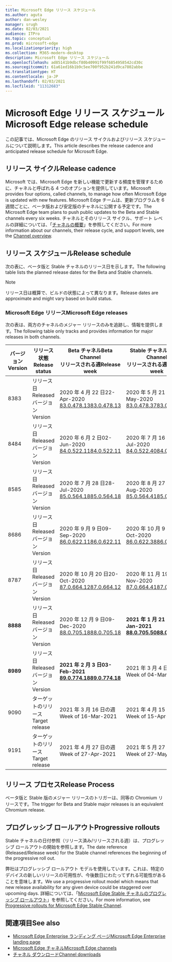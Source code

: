 ```yaml
---
title: Microsoft Edge リリース スケジュール
ms.author: aguta
author: dan-wesley
manager: srugh
ms.date: 02/03/2021
audience: ITPro
ms.topic: conceptual
ms.prod: microsoft-edge
ms.localizationpriority: high
ms.collection: M365-modern-desktop
description: Microsoft Edge リリース スケジュール
ms.openlocfilehash: ad85141b9dbcf80b40991f99f6854958542cd30c
ms.sourcegitcommit: 61a61ed16b1b9c5ee700f952b241d9ca7802abbe
ms.translationtype: HT
ms.contentlocale: ja-JP
ms.lasthandoff: 02/03/2021
ms.locfileid: "11312683"
---
```

# <span data-ttu-id="462cc-103">Microsoft Edge リリース スケジュール</span><span class="sxs-lookup"><span data-stu-id="462cc-103">Microsoft Edge release schedule</span></span>

<span data-ttu-id="462cc-104">この記事では、Microsoft Edge のリリース サイクルおよびリリース スケジュールについて説明します。</span><span class="sxs-lookup"><span data-stu-id="462cc-104">This article describes the release cadence and anticipated release schedule for Microsoft Edge.</span></span>

## <span data-ttu-id="462cc-105">リリース サイクル</span><span class="sxs-lookup"><span data-stu-id="462cc-105">Release cadence</span></span>

<span data-ttu-id="462cc-106">Microsoft では、Microsoft Edge を新しい機能で更新する頻度を管理するために、チャネルと呼ばれる 4 つのオプションを提供しています。</span><span class="sxs-lookup"><span data-stu-id="462cc-106">Microsoft provides four options, called channels, to manage how often Microsoft Edge is updated with new features.</span></span> <span data-ttu-id="462cc-107">Microsoft Edge チームは、更新プログラムを 6 週間ごとに、ベータ版および安定版のチャネルに公開する予定です。</span><span class="sxs-lookup"><span data-stu-id="462cc-107">The Microsoft Edge team plans to push public updates to the Beta and Stable channels every six weeks.</span></span> <span data-ttu-id="462cc-108">チャネルとそのリリース サイクル、サポート レベルの詳細については、「[チャネルの概要](https://docs.microsoft.com/DeployEdge/microsoft-edge-channels#channel-overview)」を参照してください。</span><span class="sxs-lookup"><span data-stu-id="462cc-108">For more information about our channels, their release cycle, and support levels, see the [Channel overview](https://docs.microsoft.com/DeployEdge/microsoft-edge-channels#channel-overview).</span></span>

## <span data-ttu-id="462cc-109">リリース スケジュール</span><span class="sxs-lookup"><span data-stu-id="462cc-109">Release schedule</span></span>

<span data-ttu-id="462cc-110">次の表に、ベータ版と Stable チャネルのリリース日を示します。</span><span class="sxs-lookup"><span data-stu-id="462cc-110">The following table lists the planned release dates for the Beta and Stable channels.</span></span>

> [!NOTE]
> <span data-ttu-id="462cc-111">リリース日は概算で、ビルドの状態によって異なります。</span><span class="sxs-lookup"><span data-stu-id="462cc-111">Release dates are approximate and might vary based on build status.</span></span>

### <span data-ttu-id="462cc-112">Microsoft Edge リリース</span><span class="sxs-lookup"><span data-stu-id="462cc-112">Microsoft Edge releases</span></span>

<span data-ttu-id="462cc-113">次の表は、両方のチャネルのメジャー リリースのみを追跡し、情報を提供します。</span><span class="sxs-lookup"><span data-stu-id="462cc-113">The following table only tracks and provides information for major releases in both channels.</span></span>

| <span data-ttu-id="462cc-114">バージョン</span><span class="sxs-lookup"><span data-stu-id="462cc-114">Version</span></span> | <span data-ttu-id="462cc-115">リリース状態</span><span class="sxs-lookup"><span data-stu-id="462cc-115">Release status</span></span> | <span data-ttu-id="462cc-116">Beta チャネル</span><span class="sxs-lookup"><span data-stu-id="462cc-116">Beta Channel</span></span><br><span data-ttu-id="462cc-117">リリースされる週</span><span class="sxs-lookup"><span data-stu-id="462cc-117">Release week</span></span> | <span data-ttu-id="462cc-118">Stable チャネル</span><span class="sxs-lookup"><span data-stu-id="462cc-118">Stable Channel</span></span><br><span data-ttu-id="462cc-119">リリースされる週</span><span class="sxs-lookup"><span data-stu-id="462cc-119">Release week</span></span> |
|---------|-----|------|--------|
| <span data-ttu-id="462cc-120">83</span><span class="sxs-lookup"><span data-stu-id="462cc-120">83</span></span> | <span data-ttu-id="462cc-121">リリース日</span><span class="sxs-lookup"><span data-stu-id="462cc-121">Released</span></span><br><span data-ttu-id="462cc-122">バージョン</span><span class="sxs-lookup"><span data-stu-id="462cc-122">Version</span></span> | <span data-ttu-id="462cc-123">2020 年 4 月 22 日</span><span class="sxs-lookup"><span data-stu-id="462cc-123">22-Apr-2020</span></span><br>[<span data-ttu-id="462cc-124">83.0.478.13</span><span class="sxs-lookup"><span data-stu-id="462cc-124">83.0.478.13</span></span>](https://docs.microsoft.com/DeployEdge/microsoft-edge-relnote-archive-beta-channel#version-83047813-april-22) | <span data-ttu-id="462cc-125">2020 年 5 月 21 日</span><span class="sxs-lookup"><span data-stu-id="462cc-125">21-May-2020</span></span><br> [<span data-ttu-id="462cc-126">83.0.478.37</span><span class="sxs-lookup"><span data-stu-id="462cc-126">83.0.478.37</span></span>](https://docs.microsoft.com/DeployEdge/microsoft-edge-relnote-archive-stable-channel#version-83047837-may-21) |
| <span data-ttu-id="462cc-127">84</span><span class="sxs-lookup"><span data-stu-id="462cc-127">84</span></span> | <span data-ttu-id="462cc-128">リリース日</span><span class="sxs-lookup"><span data-stu-id="462cc-128">Released</span></span><br><span data-ttu-id="462cc-129">バージョン</span><span class="sxs-lookup"><span data-stu-id="462cc-129">Version</span></span> | <span data-ttu-id="462cc-130">2020 年 6 月 2 日</span><span class="sxs-lookup"><span data-stu-id="462cc-130">02-Jun-2020</span></span><br>[<span data-ttu-id="462cc-131">84.0.522.11</span><span class="sxs-lookup"><span data-stu-id="462cc-131">84.0.522.11</span></span>](https://docs.microsoft.com/DeployEdge/microsoft-edge-relnote-archive-beta-channel#version-84052211-june-2) | <span data-ttu-id="462cc-132">2020 年 7 月 16 日</span><span class="sxs-lookup"><span data-stu-id="462cc-132">16-Jul-2020</span></span><br> [<span data-ttu-id="462cc-133">84.0.522.40</span><span class="sxs-lookup"><span data-stu-id="462cc-133">84.0.522.40</span></span>](https://docs.microsoft.com/DeployEdge/microsoft-edge-relnote-archive-stable-channel#version-84052240-july-16) |
| <span data-ttu-id="462cc-134">85</span><span class="sxs-lookup"><span data-stu-id="462cc-134">85</span></span> | <span data-ttu-id="462cc-135">リリース日</span><span class="sxs-lookup"><span data-stu-id="462cc-135">Released</span></span><br><span data-ttu-id="462cc-136">バージョン</span><span class="sxs-lookup"><span data-stu-id="462cc-136">Version</span></span> | <span data-ttu-id="462cc-137">2020 年 7 月 28 日</span><span class="sxs-lookup"><span data-stu-id="462cc-137">28-Jul-2020</span></span><br>[<span data-ttu-id="462cc-138">85.0.564.18</span><span class="sxs-lookup"><span data-stu-id="462cc-138">85.0.564.18</span></span>](https://docs.microsoft.com/DeployEdge/microsoft-edge-relnote-archive-beta-channel#version-85056418-july-28)  | <span data-ttu-id="462cc-139">2020 年 8 月 27 日</span><span class="sxs-lookup"><span data-stu-id="462cc-139">27-Aug-2020</span></span><br>[<span data-ttu-id="462cc-140">85.0.564.41</span><span class="sxs-lookup"><span data-stu-id="462cc-140">85.0.564.41</span></span>](https://docs.microsoft.com/DeployEdge/microsoft-edge-relnote-stable-channel#version-85056441-august-27) |
| <span data-ttu-id="462cc-141">86</span><span class="sxs-lookup"><span data-stu-id="462cc-141">86</span></span> | <span data-ttu-id="462cc-142">リリース日</span><span class="sxs-lookup"><span data-stu-id="462cc-142">Released</span></span><br><span data-ttu-id="462cc-143">バージョン</span><span class="sxs-lookup"><span data-stu-id="462cc-143">Version</span></span> | <span data-ttu-id="462cc-144">2020 年 9 月 9 日</span><span class="sxs-lookup"><span data-stu-id="462cc-144">09-Sep-2020</span></span><br>[<span data-ttu-id="462cc-145">86.0.622.11</span><span class="sxs-lookup"><span data-stu-id="462cc-145">86.0.622.11</span></span>](https://docs.microsoft.com/DeployEdge/microsoft-edge-relnote-beta-channel#version-86062211-september-9) | <span data-ttu-id="462cc-146">2020 年 10 月 9 日</span><span class="sxs-lookup"><span data-stu-id="462cc-146">09-Oct-2020</span></span><br>[<span data-ttu-id="462cc-147">86.0.622.38</span><span class="sxs-lookup"><span data-stu-id="462cc-147">86.0.622.38</span></span>](https://docs.microsoft.com/deployedge/microsoft-edge-relnote-stable-channel#version-86062238-october-9) |
| <span data-ttu-id="462cc-148">87</span><span class="sxs-lookup"><span data-stu-id="462cc-148">87</span></span> | <span data-ttu-id="462cc-149">リリース日</span><span class="sxs-lookup"><span data-stu-id="462cc-149">Released</span></span><br><span data-ttu-id="462cc-150">バージョン</span><span class="sxs-lookup"><span data-stu-id="462cc-150">Version</span></span> | <span data-ttu-id="462cc-151">2020 年 10 月 20 日</span><span class="sxs-lookup"><span data-stu-id="462cc-151">20-Oct-2020</span></span><br>[<span data-ttu-id="462cc-152">87.0.664.12</span><span class="sxs-lookup"><span data-stu-id="462cc-152">87.0.664.12</span></span>](https://docs.microsoft.com/deployedge/microsoft-edge-relnote-beta-channel#version-87066412--october-20) | <span data-ttu-id="462cc-153">2020 年 11 月 19 日</span><span class="sxs-lookup"><span data-stu-id="462cc-153">19-Nov-2020</span></span><br>[<span data-ttu-id="462cc-154">87.0.664.41</span><span class="sxs-lookup"><span data-stu-id="462cc-154">87.0.664.41</span></span>](https://docs.microsoft.com/deployedge/microsoft-edge-relnote-stable-channel#version-87066441-november-19) |
| **<span data-ttu-id="462cc-155">88</span><span class="sxs-lookup"><span data-stu-id="462cc-155">88</span></span>** | <span data-ttu-id="462cc-156">リリース日</span><span class="sxs-lookup"><span data-stu-id="462cc-156">Released</span></span><br><span data-ttu-id="462cc-157">バージョン</span><span class="sxs-lookup"><span data-stu-id="462cc-157">Version</span></span> | <span data-ttu-id="462cc-158">2020 年 12 月 9 日</span><span class="sxs-lookup"><span data-stu-id="462cc-158">09-Dec-2020</span></span><br>[<span data-ttu-id="462cc-159">88.0.705.18</span><span class="sxs-lookup"><span data-stu-id="462cc-159">88.0.705.18</span></span>](https://docs.microsoft.com/deployedge/microsoft-edge-relnote-beta-channel#version-88070518-december-9) | **<span data-ttu-id="462cc-160">2021 年 1 月 21 日</span><span class="sxs-lookup"><span data-stu-id="462cc-160">21-Jan-2021</span></span>**<br>**[<span data-ttu-id="462cc-161">88.0.705.50</span><span class="sxs-lookup"><span data-stu-id="462cc-161">88.0.705.50</span></span>](https://docs.microsoft.com/deployedge/microsoft-edge-relnote-stable-channel#version-88070550-january-21)**|
| **<span data-ttu-id="462cc-162">89</span><span class="sxs-lookup"><span data-stu-id="462cc-162">89</span></span>** | <span data-ttu-id="462cc-163">リリース日</span><span class="sxs-lookup"><span data-stu-id="462cc-163">Released</span></span><br><span data-ttu-id="462cc-164">バージョン</span><span class="sxs-lookup"><span data-stu-id="462cc-164">Version</span></span> | **<span data-ttu-id="462cc-165">2021 年 2 月 3 日</span><span class="sxs-lookup"><span data-stu-id="462cc-165">03-Feb-2021</span></span>**<br>**[<span data-ttu-id="462cc-166">89.0.774.18</span><span class="sxs-lookup"><span data-stu-id="462cc-166">89.0.774.18</span></span>](https://docs.microsoft.com/deployedge/microsoft-edge-relnote-beta-channel#version-89077418-february-3)** | <span data-ttu-id="462cc-167">2021 年 3 月 4 日の週</span><span class="sxs-lookup"><span data-stu-id="462cc-167">Week of 04-Mar-2021</span></span> |
| <span data-ttu-id="462cc-168">90</span><span class="sxs-lookup"><span data-stu-id="462cc-168">90</span></span> | <span data-ttu-id="462cc-169">ターゲットのリリース</span><span class="sxs-lookup"><span data-stu-id="462cc-169">Target release</span></span> | <span data-ttu-id="462cc-170">2021 年 3 月 16 日の週</span><span class="sxs-lookup"><span data-stu-id="462cc-170">Week of 16-Mar-2021</span></span> | <span data-ttu-id="462cc-171">2021 年 4 月 15 日の週</span><span class="sxs-lookup"><span data-stu-id="462cc-171">Week of 15-Apr-2021</span></span> |
| <span data-ttu-id="462cc-172">91</span><span class="sxs-lookup"><span data-stu-id="462cc-172">91</span></span> | <span data-ttu-id="462cc-173">ターゲットのリリース</span><span class="sxs-lookup"><span data-stu-id="462cc-173">Target release</span></span> | <span data-ttu-id="462cc-174">2021 年 4 月 27 日の週</span><span class="sxs-lookup"><span data-stu-id="462cc-174">Week of 27-Apr-2021</span></span> | <span data-ttu-id="462cc-175">2021 年 5 月 27 日の週</span><span class="sxs-lookup"><span data-stu-id="462cc-175">Week of 27-May-2021</span></span> |

## <span data-ttu-id="462cc-176">リリース プロセス</span><span class="sxs-lookup"><span data-stu-id="462cc-176">Release Process</span></span>

<span data-ttu-id="462cc-177">ベータ版と Stable 版のメジャー リリースのトリガーは、同等の Chromium リリースです。</span><span class="sxs-lookup"><span data-stu-id="462cc-177">The trigger for Beta and Stable major releases is an equivalent Chromium release.</span></span>

## <span data-ttu-id="462cc-178">プログレッシブ ロールアウト</span><span class="sxs-lookup"><span data-stu-id="462cc-178">Progressive rollouts</span></span>

<span data-ttu-id="462cc-179">Stable チャネルの日付参照（リリース済み/リリースされる週）は、プログレッシブ ロールアウトの開始を参照します。</span><span class="sxs-lookup"><span data-stu-id="462cc-179">The date reference (Released/Release week) for the Stable channel references the beginning of the progressive roll out.</span></span>

<span data-ttu-id="462cc-180">弊社はプログレッシブ ロールアウト モデルを使用しています。これは、特定のデバイスの新しいリリースの可用性が、今後数日にわたってずれる可能性があることを意味します。</span><span class="sxs-lookup"><span data-stu-id="462cc-180">We use a progressive rollout model which means that new release availability for any given device could be staggered over upcoming days.</span></span> <span data-ttu-id="462cc-181">詳細については、「[Microsoft Edge Stable チャネルのプログレッシブ ロールアウト](microsoft-edge-update-progressive-rollout.md)」を参照してください。</span><span class="sxs-lookup"><span data-stu-id="462cc-181">For more information, see [Progressive rollouts for Microsoft Edge Stable Channel](microsoft-edge-update-progressive-rollout.md).</span></span>

## <span data-ttu-id="462cc-182">関連項目</span><span class="sxs-lookup"><span data-stu-id="462cc-182">See also</span></span>

- [<span data-ttu-id="462cc-183">Microsoft Edge Enterprise ランディング ページ</span><span class="sxs-lookup"><span data-stu-id="462cc-183">Microsoft Edge Enterprise landing page</span></span>](https://aka.ms/EdgeEnterprise)
- [<span data-ttu-id="462cc-184">Microsoft Edge チャネル</span><span class="sxs-lookup"><span data-stu-id="462cc-184">Microsoft Edge channels</span></span>](microsoft-edge-channels.md)
- [<span data-ttu-id="462cc-185">チャネル ダウンロード</span><span class="sxs-lookup"><span data-stu-id="462cc-185">Channel downloads</span></span>](https://www.microsoft.com/edge/business/download)